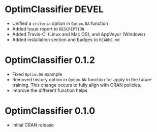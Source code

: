 # OptimClassifier DEVEL
* Unified a `criteria` option in `Optim.DA` function
* Added Issue report to `DESCRIPTION`
* Added Travis-CI (Linux and Mac OS), and AppVeyor (Windows)
* Added installation section and badges to `README.md`


# OptimClassifier 0.1.2

* Fixed `Optim.DA` example 
* Removed history option in `Optim.NN` function for apply in the future training. This change occurs to fully align with CRAN policies.
* Improve the different function helps

# OptimClassifier 0.1.0

* Initial CRAN release




